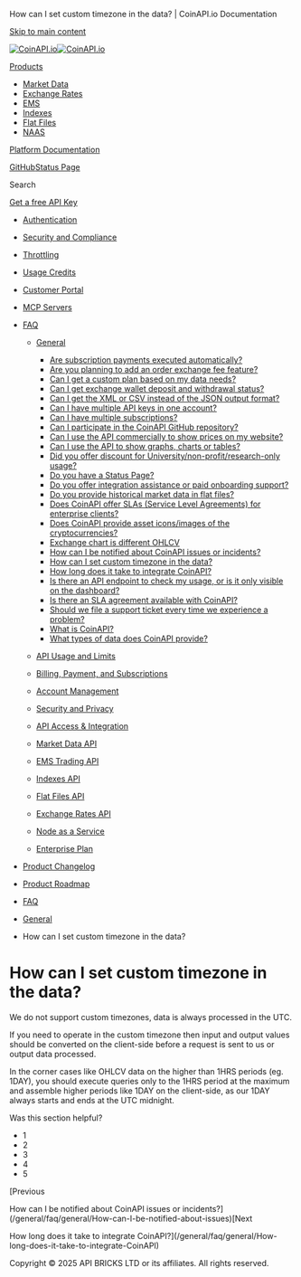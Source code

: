 How can I set custom timezone in the data? | CoinAPI.io Documentation




[Skip to main content](#__docusaurus_skipToContent_fallback)

[![CoinAPI.io](/img/logo.svg)![CoinAPI.io](/img/logo.svg)](https://www.coinapi.io)

[Products](/general/faq/general/How-can-I-set-custom-timezone-in-the-data)

* [Market Data](/market-data/)
* [Exchange Rates](/exchange-rates-api/)
* [EMS](/ems-api/)
* [Indexes](/indexes-api/)
* [Flat Files](/flat-files-api/)
* [NAAS](/naas-api/)

[Platform Documentation](/general/authentication)

[GitHub](https://github.com/api-bricks/api-bricks-sdk)[Status Page](https://status.coinapi.io)

Search

[Get a free API Key](https://console.coinapi.io/?link=/apikeys/create)

* [Authentication](/general/authentication)
* [Security and Compliance](/general/security)
* [Throttling](/general/throttling)
* [Usage Credits](/general/usage-credits)
* [Customer Portal](/general/customer-portal/)
* [MCP Servers](/general/mcp-servers)
* [FAQ](/general/faq/)

  + [General](/general/faq/general/)

    - [Are subscription payments executed automatically?](/general/faq/general/Are-subscription-payments-executed-automatically)
    - [Are you planning to add an order exchange fee feature?](/general/faq/general/Are-you-planning-to-add-an-order-exchange-fee-feature)
    - [Can I get a custom plan based on my data needs?](/general/faq/general/Can-I-get-a-custom-plan-based-on-my-data-needs)
    - [Can I get exchange wallet deposit and withdrawal status?](/general/faq/general/Can-I-get-exchange-wallet-deposit-and-withdrawal-status)
    - [Can I get the XML or CSV instead of the JSON output format?](/general/faq/general/Can-I-get-the-XML-or-CSV-instead-of-the-JSON-output-format)
    - [Can I have multiple API keys in one account?](/general/faq/general/Can-I-have-multiple-API-keys-in-one-account)
    - [Can I have multiple subscriptions?](/general/faq/general/Can-I-have-multiple-subscriptions)
    - [Can I participate in the CoinAPI GitHub repository?](/general/faq/general/Can-I-participate-in-the-CoinAPI-GitHub-repository)
    - [Can I use the API commercially to show prices on my website?](/general/faq/general/Can-I-use-the-API-commercially-to-show-prices-on-my-website)
    - [Can I use the API to show graphs, charts or tables?](/general/faq/general/Can-I-use-the-API-to-show-graphs-charts-or-tables)
    - [Did you offer discount for University/non-profit/research-only usage?](/general/faq/general/Did-you-offer-discount-for-University-non-profit-research-only-usage)
    - [Do you have a Status Page?](/general/faq/general/Do-you-have-a-Status-Page)
    - [Do you offer integration assistance or paid onboarding support?](/general/faq/general/Do-you-offer-integration-assistance)
    - [Do you provide historical market data in flat files?](/general/faq/general/Do-you-provide-historical-market-data-in-flat-files)
    - [Does CoinAPI offer SLAs (Service Level Agreements) for enterprise clients?](/general/faq/general/Does-CoinAPI-offer-SLA-for-Enterprise)
    - [Does CoinAPI provide asset icons/images of the cryptocurrencies?](/general/faq/general/Does-CoinAPI-provide-asset-icons-images-of-the-cryptocurrencies)
    - [Exchange chart is different OHLCV](/general/faq/general/Exchange-chart-is-different-OHLCV)
    - [How can I be notified about CoinAPI issues or incidents?](/general/faq/general/How-can-I-be-notified-about-issues)
    - [How can I set custom timezone in the data?](/general/faq/general/How-can-I-set-custom-timezone-in-the-data)
    - [How long does it take to integrate CoinAPI?](/general/faq/general/How-long-does-it-take-to-integrate-CoinAPI)
    - [Is there an API endpoint to check my usage, or is it only visible on the dashboard?](/general/faq/general/Is-there-an-API-endpoint-to-check-my-usage)
    - [Is there an SLA agreement available with CoinAPI?](/general/faq/general/Is-there-an-SLA-agreement-available)
    - [Should we file a support ticket every time we experience a problem?](/general/faq/general/Should-we-file-a-support-ticket-everytime)
    - [What is CoinAPI?](/general/faq/general/What-is-CoinAPI)
    - [What types of data does CoinAPI provide?](/general/faq/general/What-types-of-data-does-CoinAPI-provide)
  + [API Usage and Limits](/general/faq/API-Usage-and-Limits/)
  + [Billing, Payment, and Subscriptions](/general/faq/Billing-Payment-and-Subscriptions/)
  + [Account Management](/general/faq/Account-Management/)
  + [Security and Privacy](/general/faq/Security-and-Privacy/)
  + [API Access & Integration](/general/faq/API-Access-and-Integration/)
  + [Market Data API](/general/faq/Market-Data-API/)
  + [EMS Trading API](/general/faq/EMS-Trading-API/)
  + [Indexes API](/general/faq/Indexes-API/)
  + [Flat Files API](/general/faq/Flat-Files-API/)
  + [Exchange Rates API](/general/faq/Exchange-Rates-API/)
  + [Node as a Service](/general/faq/Node-as-a-Service/)
  + [Enterprise Plan](/general/faq/Enterprise-Plan/)
* [Product Changelog](/general/changelog/)
* [Product Roadmap](/general/roadmap)

* [FAQ](/general/faq/)
* [General](/general/faq/general/)
* How can I set custom timezone in the data?

How can I set custom timezone in the data?
==========================================

We do not support custom timezones, data is always processed in the UTC.

If you need to operate in the custom timezone then input and output values should be converted on the client-side before a request is sent to us or output data processed.

In the corner cases like OHLCV data on the higher than 1HRS periods (eg. 1DAY), you should execute queries only to the 1HRS period at the maximum and assemble higher periods like 1DAY on the client-side, as our 1DAY always starts and ends at the UTC midnight.

Was this section helpful?

* 1
* 2
* 3
* 4
* 5

[Previous

How can I be notified about CoinAPI issues or incidents?](/general/faq/general/How-can-I-be-notified-about-issues)[Next

How long does it take to integrate CoinAPI?](/general/faq/general/How-long-does-it-take-to-integrate-CoinAPI)

Copyright © 2025 API BRICKS LTD or its affiliates. All rights reserved.
